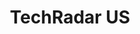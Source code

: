 ---
title: "TechRadar US"
publishDate: '2020-12-10'
description: "Red Hat makes drastic changes to CentOS, leaves users fuming"
postUrl: "https://www.techradar.com/news/red-hat-makes-drastic-changes-to-centos-leaves-users-fuming"
---